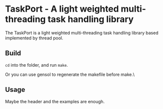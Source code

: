 # TaskPort - A light weighted multi-threading task handling library

The TaskPort is a light weighted multi-threading task handling library based
 implemented by thread pool.

## Build
`cd` into the folder, and run `make`.

Or you can use gensol to regenerate the makefile before make.\

## Usage

Maybe the header and the examples are enough.